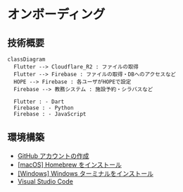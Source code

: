 # オンボーディング

## 技術概要

```mermaid
classDiagram
  Flutter --> Cloudflare_R2 : ファイルの取得
  Flutter --> Firebase : ファイルの取得・DBへのアクセスなど
  HOPE --> Firebase : 各ユーザがHOPEで設定
  Firebase --> 教務システム : 施設予約・シラバスなど

  Flutter : - Dart
  Firebase : - Python
  Firebase : - JavaScript
```

## 環境構築

- [GitHub アカウントの作成](setup/01_GitHub.md)
- [[macOS] Homebrew をインストール](setup/02_macOS_Homebrew.md)
- [[Windows] Windows ターミナルをインストール](setup/03_Windows_Terminal.md)
- [Visual Studio Code](setup/04_VisualStudioCode.md)
